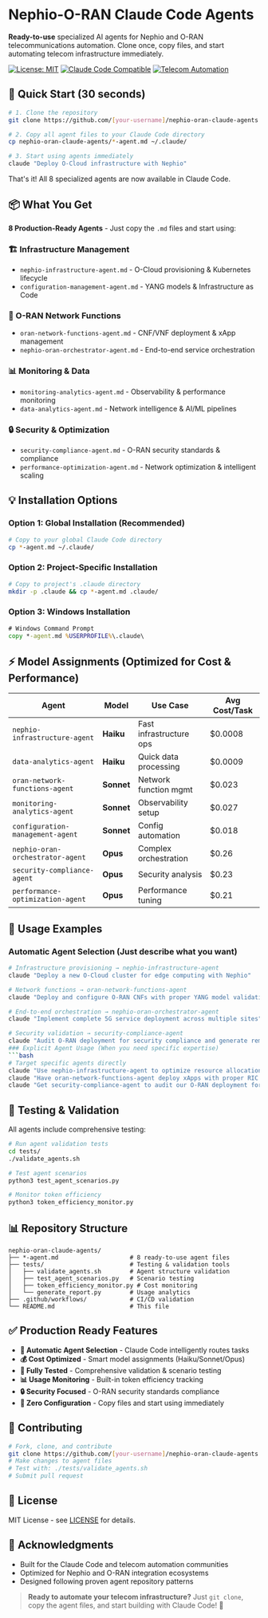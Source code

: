 # Nephio-O-RAN Claude Code Agents

**Ready-to-use** specialized AI agents for Nephio and O-RAN telecommunications automation. Clone once, copy files, and start automating telecom infrastructure immediately.

[![License: MIT](https://img.shields.io/badge/License-MIT-yellow.svg)](https://opensource.org/licenses/MIT)
[![Claude Code Compatible](https://img.shields.io/badge/Claude%20Code-Compatible-blue.svg)]()
[![Telecom Automation](https://img.shields.io/badge/Domain-Telecom%20Automation-green.svg)]()

## 🚀 Quick Start (30 seconds)

```bash
# 1. Clone the repository
git clone https://github.com/[your-username]/nephio-oran-claude-agents.git

# 2. Copy all agent files to your Claude Code directory
cp nephio-oran-claude-agents/*-agent.md ~/.claude/

# 3. Start using agents immediately
claude "Deploy O-Cloud infrastructure with Nephio"
```

That's it! All 8 specialized agents are now available in Claude Code.

## 📦 What You Get

**8 Production-Ready Agents** - Just copy the `.md` files and start using:

### 🏗️ Infrastructure Management
- `nephio-infrastructure-agent.md` - O-Cloud provisioning & Kubernetes lifecycle
- `configuration-management-agent.md` - YANG models & Infrastructure as Code

### 📡 O-RAN Network Functions  
- `oran-network-functions-agent.md` - CNF/VNF deployment & xApp management
- `nephio-oran-orchestrator-agent.md` - End-to-end service orchestration

### 📊 Monitoring & Data
- `monitoring-analytics-agent.md` - Observability & performance monitoring
- `data-analytics-agent.md` - Network intelligence & AI/ML pipelines

### 🔒 Security & Optimization
- `security-compliance-agent.md` - O-RAN security standards & compliance
- `performance-optimization-agent.md` - Network optimization & intelligent scaling

## 💡 Installation Options

### Option 1: Global Installation (Recommended)
```bash
# Copy to your global Claude Code directory
cp *-agent.md ~/.claude/
```

### Option 2: Project-Specific Installation
```bash
# Copy to project's .claude directory
mkdir -p .claude && cp *-agent.md .claude/
```

### Option 3: Windows Installation
```cmd
# Windows Command Prompt
copy *-agent.md %USERPROFILE%\.claude\
```

## ⚡ Model Assignments (Optimized for Cost & Performance)

| Agent | Model | Use Case | Avg Cost/Task |
|-------|-------|----------|---------------|
| `nephio-infrastructure-agent` | **Haiku** | Fast infrastructure ops | $0.0008 |
| `data-analytics-agent` | **Haiku** | Quick data processing | $0.0009 |
| `oran-network-functions-agent` | **Sonnet** | Network function mgmt | $0.023 |
| `monitoring-analytics-agent` | **Sonnet** | Observability setup | $0.027 |
| `configuration-management-agent` | **Sonnet** | Config automation | $0.018 |
| `nephio-oran-orchestrator-agent` | **Opus** | Complex orchestration | $0.26 |
| `security-compliance-agent` | **Opus** | Security analysis | $0.23 |
| `performance-optimization-agent` | **Opus** | Performance tuning | $0.21 |

## 🎯 Usage Examples

### Automatic Agent Selection (Just describe what you want)
```bash
# Infrastructure provisioning → nephio-infrastructure-agent
claude "Deploy a new O-Cloud cluster for edge computing with Nephio"

# Network functions → oran-network-functions-agent  
claude "Deploy and configure O-RAN CNFs with proper YANG model validation"

# End-to-end orchestration → nephio-oran-orchestrator-agent
claude "Implement complete 5G service deployment across multiple sites"

# Security validation → security-compliance-agent
claude "Audit O-RAN deployment for security compliance and generate remediation report"
### Explicit Agent Usage (When you need specific expertise)
```bash
# Target specific agents directly
claude "Use nephio-infrastructure-agent to optimize resource allocation across edge sites"
claude "Have oran-network-functions-agent deploy xApps with proper RIC integration"  
claude "Get security-compliance-agent to audit our O-RAN deployment for vulnerabilities"
```

## 🧪 Testing & Validation

All agents include comprehensive testing:

```bash
# Run agent validation tests
cd tests/
./validate_agents.sh

# Test agent scenarios
python3 test_agent_scenarios.py

# Monitor token efficiency  
python3 token_efficiency_monitor.py
```

## 📊 Repository Structure

```
nephio-oran-claude-agents/
├── *-agent.md                    # 8 ready-to-use agent files
├── tests/                        # Testing & validation tools
│   ├── validate_agents.sh        # Agent structure validation
│   ├── test_agent_scenarios.py   # Scenario testing
│   ├── token_efficiency_monitor.py # Cost monitoring
│   └── generate_report.py        # Usage analytics
├── .github/workflows/            # CI/CD validation
└── README.md                     # This file
```

## ✅ Production Ready Features

- **🔄 Automatic Agent Selection** - Claude Code intelligently routes tasks
- **💰 Cost Optimized** - Smart model assignments (Haiku/Sonnet/Opus)
- **🧪 Fully Tested** - Comprehensive validation & scenario testing
- **📊 Usage Monitoring** - Built-in token efficiency tracking
- **🔒 Security Focused** - O-RAN security standards compliance
- **🚀 Zero Configuration** - Copy files and start using immediately

## 🤝 Contributing

```bash
# Fork, clone, and contribute
git clone https://github.com/[your-username]/nephio-oran-claude-agents.git
# Make changes to agent files
# Test with: ./tests/validate_agents.sh
# Submit pull request

```
## 📄 License
MIT License - see [LICENSE](LICENSE) for details.


## 🙏 Acknowledgments

- Built for the Claude Code and telecom automation communities
- Optimized for Nephio and O-RAN integration ecosystems
- Designed following proven agent repository patterns

> **Ready to automate your telecom infrastructure?** Just `git clone`, copy the agent files, and start building with Claude Code! 🚀
